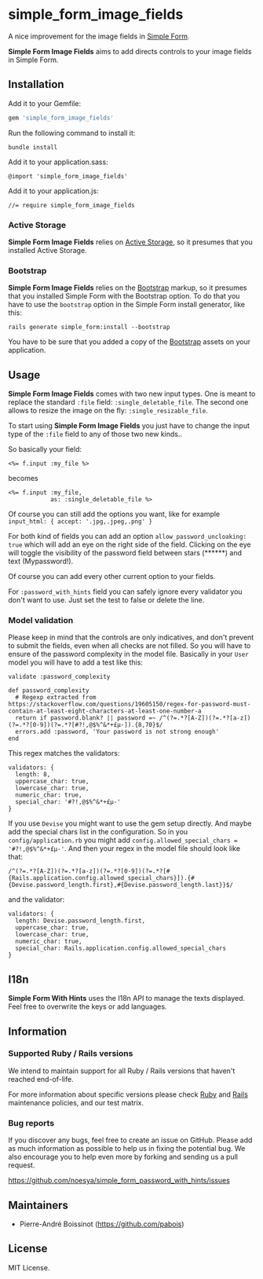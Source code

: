 # simple_form_image_fields

A nice improvement for the image fields in [Simple Form](https://github.com/heartcombo/simple_form).

**Simple Form Image Fields** aims to add directs controls to your image fields in Simple Form.



## Installation

Add it to your Gemfile:

```ruby
gem 'simple_form_image_fields'
```

Run the following command to install it:

```console
bundle install
```

Add it to your application.sass:

```
@import 'simple_form_image_fields'
```

Add it to your application.js:

```
//= require simple_form_image_fields
```

### Active Storage

**Simple Form Image Fields** relies on [Active Storage](https://github.com/rails/rails/tree/main/activestorage), so it presumes that you installed Active Storage.

### Bootstrap

**Simple Form Image Fields** relies on the [Bootstrap](http://getbootstrap.com/) markup, so it presumes that you installed Simple Form with the Bootstrap option. To do that you have to use the `bootstrap` option in the Simple Form install generator, like this:

```console
rails generate simple_form:install --bootstrap
```

You have to be sure that you added a copy of the [Bootstrap](http://getbootstrap.com/)
assets on your application.

## Usage
**Simple Form Image Fields** comes with two new input types. One is meant to replace the standard `:file` field: `:single_deletable_file`. The second one allows to resize the image on the fly: `:single_resizable_file`.

To start using **Simple Form Image Fields** you just have to change the input type of the `:file` field to any of those two new kinds..

So basically your field:
```erb
<%= f.input :my_file %>
```
becomes
```erb
<%= f.input :my_file,
            as: :single_deletable_file %>
```
Of course you can still add the options you want, like for example `input_html: { accept: '.jpg,.jpeg,.png' }`

For both kind of fields you can add an option `allow_password_uncloaking: true` which will add an eye on the right side of the field. Clicking on the eye will toggle the visibility of the password field between stars (******) and text (Mypassword!).

Of course you can add every other current option to your fields.

For `:password_with_hints` field you can safely ignore every validator you don't want to use. Just set the test to false or delete the line.

### Model validation

Please keep in mind that the controls are only indicatives, and don't prevent to submit the fields, even when all checks are not filled.
So you will have to ensure of the password complexity in the model file.
Basically in your `User` model you will have to add a test like this:
```erb
validate :password_complexity

def password_complexity
  # Regexp extracted from https://stackoverflow.com/questions/19605150/regex-for-password-must-contain-at-least-eight-characters-at-least-one-number-a
  return if password.blank? || password =~ /^(?=.*?[A-Z])(?=.*?[a-z])(?=.*?[0-9])(?=.*?[#?!,@$%^&*+£µ-]).{8,70}$/
  errors.add :password, 'Your password is not strong enough'
end
```

This regex matches the validators:
```erb
validators: {
  length: 8,
  uppercase_char: true,
  lowercase_char: true,
  numeric_char: true,
  special_char: '#?!,@$%^&*+£µ-'
}
```

If you use `Devise` you might want to use the gem setup directly. And maybe add the special chars list in the configuration.
So in you `config/application.rb` you might add `config.allowed_special_chars = '#?!,@$%^&*+£µ-'`.
And then your regex in the model file should look like that:
```erb
/^(?=.*?[A-Z])(?=.*?[a-z])(?=.*?[0-9])(?=.*?[#{Rails.application.config.allowed_special_chars}]).{#{Devise.password_length.first},#{Devise.password_length.last}}$/
```
and the validator:
```erb
validators: {
  length: Devise.password_length.first,
  uppercase_char: true,
  lowercase_char: true,
  numeric_char: true,
  special_char: Rails.application.config.allowed_special_chars
}
```


## I18n

**Simple Form With Hints** uses the I18n API to manage the texts displayed. Feel free to overwrite the keys or add languages.

## Information

### Supported Ruby / Rails versions

We intend to maintain support for all Ruby / Rails versions that haven't reached end-of-life.

For more information about specific versions please check [Ruby](https://www.ruby-lang.org/en/downloads/branches/)
and [Rails](https://guides.rubyonrails.org/maintenance_policy.html) maintenance policies, and our test matrix.

### Bug reports

If you discover any bugs, feel free to create an issue on GitHub. Please add as much information as
possible to help us in fixing the potential bug. We also encourage you to help even more by forking and sending us a pull request.

https://github.com/noesya/simple_form_password_with_hints/issues

## Maintainers

* Pierre-André Boissinot (https://github.com/pabois)


## License

MIT License.
